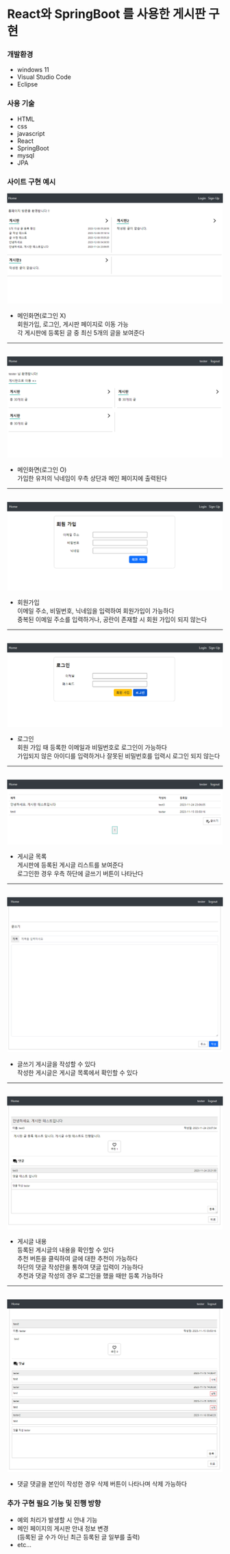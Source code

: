 # React와 SpringBoot 를 사용한 게시판 구현

### 개발환경

- windows 11
- Visual Studio Code
- Eclipse

### 사용 기술

- HTML
- css
- javascript
- React
- SpringBoot
- mysql
- JPA

### 사이트 구현 예시

<img alt="스크린샷 2023-12-05 213929.png" src="https://github.com/carbancle/userBoard/blob/master/img/%EC%8A%A4%ED%81%AC%EB%A6%B0%EC%83%B7%202023-12-05%20213929.png?raw=true" data-hpc="true" class="Box-sc-g0xbh4-0 kzRgrI">
  
- 메인화면(로그인 X)<br>
  회원가입, 로그인, 게시판 페이지로 이동 가능<br>
  각 게시판에 등록된 글 중 최신 5개의 글을 보여준다
<hr><br>
<img alt="스크린샷 2023-12-05 214058.png" src="https://github.com/carbancle/userBoard/blob/master/img/%EC%8A%A4%ED%81%AC%EB%A6%B0%EC%83%B7%202023-12-05%20214058.png?raw=true" data-hpc="true" class="Box-sc-g0xbh4-0 kzRgrI">

- 메인화면(로그인 O)<br>
  가입한 유저의 닉네임이 우측 상단과 메인 페이지에 출력된다
<hr><br>
<img alt="스크린샷 2023-12-05 214009.png" src="https://github.com/carbancle/userBoard/blob/master/img/%EC%8A%A4%ED%81%AC%EB%A6%B0%EC%83%B7%202023-12-05%20214009.png?raw=true" data-hpc="true" class="Box-sc-g0xbh4-0 kzRgrI">

- 회원가입<br>
  이메일 주소, 비밀번호, 닉네임을 입력하여 회원가입이 가능하다<br>
  중복된 이메일 주소를 입력하거나, 공란이 존재할 시 회원 가입이 되지 않는다
<hr><br>
<img alt="스크린샷 2023-12-05 214028.png" src="https://github.com/carbancle/userBoard/blob/master/img/%EC%8A%A4%ED%81%AC%EB%A6%B0%EC%83%B7%202023-12-05%20214028.png?raw=true" data-hpc="true" class="Box-sc-g0xbh4-0 kzRgrI">

- 로그인<br>
  회원 가입 때 등록한 이메일과 비밀번호로 로그인이 가능하다<br>
  가입되지 않은 아이디를 입력하거나 잘못된 비밀번호를 입력시 로그인 되지 않는다
<hr><br>
<img alt="스크린샷 2023-12-05 221404.png" src="https://github.com/carbancle/userBoard/blob/master/img/%EC%8A%A4%ED%81%AC%EB%A6%B0%EC%83%B7%202023-12-05%20221404.png?raw=true" data-hpc="true" class="Box-sc-g0xbh4-0 kzRgrI">

- 게시글 목록<br>
  게시판에 등록된 게시글 리스트를 보여준다<br>
  로그인한 경우 우측 하단에 글쓰기 버튼이 나타난다
<hr><br>
<img alt="스크린샷 2023-12-05 223955.png" src="https://github.com/carbancle/userBoard/blob/master/img/%EC%8A%A4%ED%81%AC%EB%A6%B0%EC%83%B7%202023-12-05%20223955.png?raw=true" data-hpc="true" class="Box-sc-g0xbh4-0 kzRgrI">

- 글쓰기
  게시글을 작성할 수 있다<br>
  작성한 게시글은 게시글 목록에서 확인할 수 있다
<hr><br>
<img alt="스크린샷 2023-12-05 223931.png" src="https://github.com/carbancle/userBoard/blob/master/img/%EC%8A%A4%ED%81%AC%EB%A6%B0%EC%83%B7%202023-12-05%20223931.png?raw=true" data-hpc="true" class="Box-sc-g0xbh4-0 kzRgrI">

- 게시글 내용<br>
  등록된 게시글의 내용을 확인할 수 있다<br>
  추천 버튼을 클릭하여 글에 대한 추천이 가능하다<br>
  하단의 댓글 작성란을 통하여 댓글 입력이 가능하다<br>
  추천과 댓글 작성의 경우 로그인을 했을 때만 등록 가능하다
<hr><br>
<img alt="스크린샷 2023-12-05 224622.png" src="https://github.com/carbancle/userBoard/blob/master/img/%EC%8A%A4%ED%81%AC%EB%A6%B0%EC%83%B7%202023-12-05%20224622.png?raw=true" data-hpc="true" class="Box-sc-g0xbh4-0 kzRgrI">

- 댓글
  댓글을 본인이 작성한 경우 삭제 버튼이 나타나며 삭제 가능하다


### 추가 구현 필요 기능 및 진행 방향

- 예외 처리가 발생할 시 안내 기능
- 메인 페이지의 게시판 안내 정보 변경<br>
  (등록된 글 수가 아닌 최근 등록된 글 일부를 출력)
- etc...

